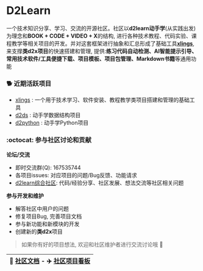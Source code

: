 # D2Learn

一个技术知识分享、学习、交流的开源社区。社区以**d2learn动手学**(从实践出发)为理念和**BOOK + CODE + VIDEO + X**的结构, 进行各种技术教程、代码实验、课程教学等相关项目的开发。并对这套框架进行抽象和汇总形成了基础工具[**xlings**](https://github.com/d2learn/xlings), 来支撑**类d2x项目**的快速搭建和管理, 提供:**练习代码自动检测、AI智能提示引导、常用技术软件/工具便捷下载、项目模板、项目包管理、Markdown书籍**等通用功能


### 🐕 近期活跃项目

- [xlings](https://github.com/d2learn/xlings) : 一个用于技术学习、软件安装、教程教学类项目搭建和管理的基础工具
- [d2ds]() : 动手学数据结构项目
- [d2python](https://github.com/d2learn/d2python) : 动手学Python项目

### :octocat: 参与社区讨论和贡献

**论坛/交流**

- 即时交流群(Q): 167535744
- 各项目issues: 对应项目的问题/Bug反馈、功能请求
- [d2learn综合社区](https://github.com/orgs/d2learn/discussions): 代码/经验分享、社区发展、想法交流等社区相关问题

**参与开发和维护**

- 解答社区中用户的问题
- 修复项目Bug, 完善项目文档
- 参与新功能和新模块的开发
- 创建新的**类d2x**项目

> 如果你有好的项目想法, 欢迎和社区维护者进行交流讨论哦 👋


| 📖 [社区文档](https://d2learn.github.io/docs) -  ✈️ [社区项目看板](https://d2learn.github.io/docs) |
| ------------------------------------------------------------ |
